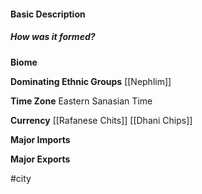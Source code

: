 #### Basic Description
##### How was it formed?


**Biome**


**Dominating Ethnic Groups**
[[Nephlim]]

**Time Zone**
Eastern Sanasian Time

**Currency**
[[Rafanese Chits]]
[[Dhani Chips]]

**Major Imports**

**Major Exports**

#city